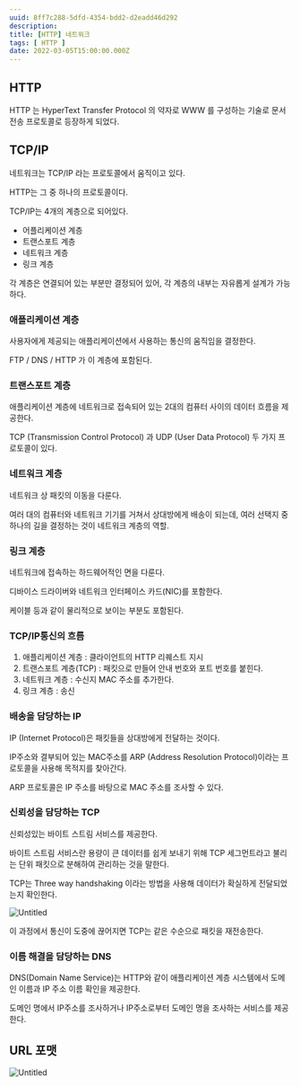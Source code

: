 ```yaml
---
uuid: 8ff7c288-5dfd-4354-bdd2-d2eadd46d292
description: 
title: [HTTP] 네트워크
tags: [ HTTP ]
date: 2022-03-05T15:00:00.000Z
---
```









## **HTTP**

HTTP 는 HyperText Transfer Protocol 의 약자로 WWW 를 구성하는 기술로 문서 전송 프로토콜로 등장하게 되었다.

## TCP/IP

네트워크는 TCP/IP 라는 프로토콜에서  움직이고 있다.

HTTP는 그 중 하나의 프로토콜이다.

TCP/IP는 4개의 계층으로 되어있다.

- 어플리케이션 계층
- 트랜스포트 계층
- 네트워크 계층
- 링크 계층

각 계층은 연결되어 있는 부분만 결정되어 있어, 각 계층의 내부는 자유롭게 설계가 가능하다.

### 애플리케이션 계층

사용자에게 제공되는 애플리케이션에서 사용하는 통신의 움직임을 결정한다.

FTP / DNS / HTTP 가 이 계층에 포함된다.

### 트랜스포트 계층

애플리케이션 계층에 네트워크로 접속되어 있는 2대의 컴퓨터  사이의 데이터 흐름을 제공한다.

TCP (Transmission Control Protocol) 과 UDP (User Data Protocol) 두 가지 프로토콜이 있다.

### 네트워크 계층

네트워크 상 패킷의 이동을 다룬다.

여러 대의 컴퓨터와 네트워크 기기를 거쳐서 상대방에게 배송이 되는데, 여러 선택지 중 하나의 길을 결정하는 것이 네트워크 계층의 역할.

### 링크 계층

네트워크에 접속하는 하드웨어적인 면을 다룬다.

디바이스 드라이버와 네트워크 인터페이스 카드(NIC)를 포함한다.

케이블 등과 같이 물리적으로 보이는 부분도 포함된다.

### TCP/IP통신의 흐름

1. 애플리케이션 계층 : 클라이언트의 HTTP 리퀘스트 지시
2. 트랜스포트 계층(TCP) : 패킷으로 만들어 안내 번호와 포트 번호를 붙힌다.
3. 네트워크 계층 : 수신지 MAC 주소를 추가한다.
4. 링크 계층 : 송신

### 배송을 담당하는 IP

IP (Internet Protocol)은 패킷들을 상대방에게 전달하는 것이다.

IP주소와 결부되어 있는 MAC주소를 ARP (Address Resolution Protocol)이라는 프로토콜을 사용해 목적지를 찾아간다.

ARP 프로토콜은 IP 주소를 바탕으로 MAC 주소를 조사할 수 있다.

### 신뢰성을 담당하는 TCP

신뢰성있는 바이트 스트림 서비스를 제공한다.

바이트 스트림 서비스란 용량이 큰 데이터를 쉽게 보내기 위해 TCP 세그먼트라고 불리는 단위 패킷으로 분해하여 관리하는 것을 말한다.

TCP는 Three way handshaking 이라는 방법을 사용해 데이터가 확실하게 전달되었는지 확인한다.

 

![Untitled](https://vault-r2.dorage.io/8ff7c288-5dfd-4354-bdd2-d2eadd46d292/untitled.png)

이 과정에서 통신이 도중에 끊어지면 TCP는 같은 수순으로 패킷을 재전송한다.

### 이름 해결을 담당하는 DNS

DNS(Domain Name Service)는 HTTP와 같이 애플리케이션 계층 시스템에서 도메인 이름과 IP 주소 이름 확인을 제공한다.

도메인 명에서 IP주소를 조사하거나 IP주소로부터 도메인 명을 조사하는 서비스를 제공한다.

## URL 포맷

![Untitled](https://vault-r2.dorage.io/8ff7c288-5dfd-4354-bdd2-d2eadd46d292/untitled.png)